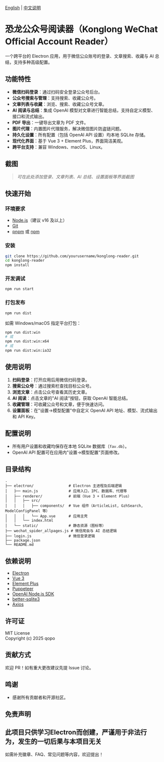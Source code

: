 [English](README.md) | [中文说明](README.zh.md)

# 恐龙公众号阅读器（Konglong WeChat Official Account Reader）

一个跨平台的 Electron 应用，用于微信公众账号的登录、文章搜索、收藏与 AI 总结，支持多种高级配置。

## 功能特性

- **微信扫码登录**：通过扫码安全登录公众号后台。
- **公众号搜索与管理**：支持搜索、收藏公众号。
- **文章列表与收藏**：浏览、搜索、收藏公众号文章。
- **AI 阅读与总结**：集成 OpenAI 模型对文章进行智能总结，支持自定义模型、接口和流式输出。
- **PDF 导出**：一键导出文章为 PDF 文件。
- **图片代理**：内置图片代理服务，解决微信图片防盗链问题。
- **持久化设置**：所有配置（包括 OpenAI API 设置）均本地 SQLite 存储。
- **现代化界面**：基于 Vue 3 + Element Plus，界面简洁美观。
- **跨平台支持**：兼容 Windows、macOS、Linux。

## 截图

> _可在此处添加登录、文章列表、AI 总结、设置面板等界面截图_

## 快速开始

### 环境要求
- [Node.js](https://nodejs.org/)（建议 v16 及以上）
- [Git](https://git-scm.com/)
- [pnpm](https://pnpm.io/) 或 [npm](https://www.npmjs.com/)

### 安装

```bash
git clone https://github.com/yourusername/konglong-reader.git
cd konglong-reader
npm install
```

### 开发调试

```bash
npm run start
```

### 打包发布

```bash
npm run dist
```

如需 Windows/macOS 指定平台打包：

```bash
npm run dist:win
# 或
npm run dist:win:x64
# 或
npm run dist:win:ia32
```

## 使用说明

1. **扫码登录**：打开应用后用微信扫码登录。
2. **搜索公众号**：通过搜索栏查找目标公众号。
3. **浏览文章**：点击公众号查看其历史文章。
4. **AI 阅读**：点击文章的"AI 阅读"按钮，获取 OpenAI 智能总结。
5. **收藏管理**：可收藏公众号和文章，便于快速访问。
6. **设置面板**：在"设置→模型配置"中自定义 OpenAI API 地址、模型、流式输出和 API Key。

## 配置说明
- 所有用户设置和收藏均保存在本地 SQLite 数据库（`fav.db`）。
- OpenAI API 配置可在应用内"设置→模型配置"页面修改。

## 目录结构

```
.
├── electron/                # Electron 主进程及后端逻辑
│   ├── main.js              # 应用入口，IPC、数据库、代理等
│   ├── renderer/            # 前端（Vue 3 + Element Plus）
│   │   ├── src/
│   │   │   ├── components/  # Vue 组件（ArticleList, GzhSearch, ModelConfigPanel 等）
│   │   │   └── App.vue      # 应用主壳
│   │   └── index.html
│   └── static/              # 静态资源（图标等）
├── wechat_spider_allpages.js # 微信爬虫与 AI 总结逻辑
├── login.js                 # 微信登录逻辑
├── package.json
└── README.md
```

## 依赖说明
- [Electron](https://www.electronjs.org/)
- [Vue 3](https://vuejs.org/)
- [Element Plus](https://element-plus.org/)
- [Puppeteer](https://pptr.dev/)
- [OpenAI Node.js SDK](https://github.com/openai/openai-node)
- [better-sqlite3](https://github.com/WiseLibs/better-sqlite3)
- [Axios](https://axios-http.com/)

## 许可证

MIT License  
Copyright (c) 2025 qopo

## 贡献方式

欢迎 PR！如有重大更改建议先提 Issue 讨论。

## 鸣谢
- 感谢所有贡献者和开源社区。

## 免责声明

此项目只供学习Electron而创建，严谨用于非法行为，发生的一切后果与本项目无关
---

如需补充徽章、FAQ、常见问题等内容，欢迎提出！ 